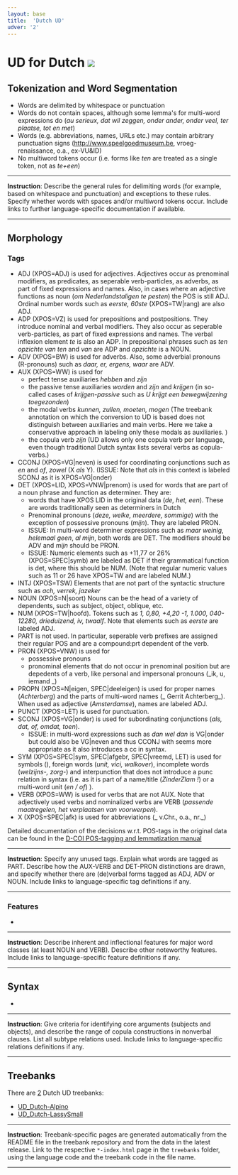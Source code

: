 ```yaml
---
layout: base
title:  'Dutch UD'
udver: '2'
---
```


# UD for Dutch <span class="flagspan"><img class="flag" src="../../flags/svg/NL.svg" /></span>

## Tokenization and Word Segmentation


* Words are delimited by whitespace or punctuation
* Words do not contain spaces, although some lemma's for multi-word expressions do (_au serieux, dat wil zeggen, onder ander, onder veel, ter plaatse, tot en met_)
* Words (e.g. abbreviations, names, URLs etc.) may contain arbitrary punctuation signs (http://www.speelgoedmuseum.be, vroeg-renaissance, o.a., ex-VU&ID)
* No multiword tokens occur (i.e. forms like _ten_ are treated as a single token, not as _te+een_)

---
**Instruction**: Describe the general rules for delimiting words (for example, based on whitespace and punctuation) and exceptions to these rules. Specify whether words with spaces and/or multiword tokens occur. Include links to further language-specific documentation if available.


---

## Morphology


### Tags

* ADJ (XPOS=ADJ) is used for adjectives. Adjectives occur as prenominal modifiers, as predicates, as seperable verb-particles, as adverbs, as part of fixed expressions and names. Also, in cases where an adjective functions as noun (_om Nederlandstaligen te pesten_) the POS is still ADJ. Ordinal number words such as _eerste, 60ste_ (XPOS=TW|rang) are also ADJ.
* ADP (XPOS=VZ) is used for prepositions and postpositions. They introduce nominal and verbal modifiers. They also occur as seperable verb-particles, as part of fixed expressions and names. The verbal inflexion element _te_ is also an ADP.  In prepositional phrases such as _ten opzichte van_ _ten_ and _van_ are ADP and _opzichte_ is a NOUN. 
* ADV (XPOS=BW) is used for adverbs. Also, some adverbial pronouns (R-pronouns) such as _daar, er, ergens, waar_ are ADV. 
* AUX (XPOS=WW) is used for 
    * perfect tense auxiliaries _hebben_ and _zijn_
    * the passive tense auxiliaries _worden_ and _zijn_ and _krijgen_ (in so-called cases of _krijgen-passive_ such as _U krijgt een bewegwijzering toegezonden_)
    * the modal verbs _kunnen, zullen, moeten, mogen_ (The treebank annotation on which the conversion to UD is based does not distinguish between auxiliaries and main verbs. Here we take a conservative approach in labeling only these modals as auxiliaries. )
    * the copula verb _zijn_ (UD allows only one copula verb per language, even though traditional Dutch syntax lists several verbs as copula-verbs.)
* CCONJ (XPOS=VG|neven) is used for coordinating conjunctions such as _en_ and _of_, _zowel_ (X _als_ Y). (ISSUE: Note that _als_ in this context is labeled SCONJ as it is XPOS=VG|onder)
* DET (XPOS=LID, XPOS=VNW|prenom) is used for words that are part of a noun phrase and function as determiner. They are:
   * words that have XPOS LID in the original data (_de, het, een_). These are words traditionally seen as determiners in Dutch
   * Prenominal pronouns (_deze, welke, meerdere, sommige_) with the exception of possessive pronouns (_mijn_). They are labeled PRON. 
   * ISSUE: In multi-word determiner expressions such as _maar weinig_, _helemaal geen_, _al mijn_, both words are DET. The modifiers should be ADV and _mijn_ should be PRON. 
   * ISSUE: Numeric elements such as +11,77 or 26% (XPOS=SPEC|symb) are labeled as DET if their grammatical function is det, where this should be NUM. (Note that regular numeric values such as 11 or 26 have XPOS=TW and are labeled NUM.)
* INTJ (XPOS=TSW) Elements that are not part of the syntactic structure such as _ach, verrek, jazeker_
* NOUN (XPOS=N|soort) Nouns can be the head of a variety of dependents, such as subject, object, oblique, etc. 
* NUM (XPOS=TW|hoofd). Tokens such as _1, 0,80, +4,20 -1, 1.000, 040-12280, drieduizend, iv, twaalf_. Note that elements such as _eerste_ are labeled ADJ. 
* PART is not used. In particular, seperable verb prefixes are assigned their regular POS and are a compound:prt dependent of the verb. 
* PRON (XPOS=VNW) is used for 
   * possessive pronouns
   * pronominal elements that do not occur in prenominal position but are depedents of a verb, like personal and impersonal pronouns (_ik, u, iemand _)
* PROPN (XPOS=N|eigen, SPEC|deeleigen) is used for proper names (_Achterberg_) and the parts of multi-word names (_ Gerrit Achterberg_). When used as adjective (_Amsterdamse_), names are labeled ADJ. 
* PUNCT (XPOS=LET) is used for punctuation. 
* SCONJ (XPOS=VG|onder) is used for subordinating conjunctions (_als, dat, of, omdat, toen_).  
   * ISSUE: in multi-word expressions such as _dan wel_ _dan_ is VG|onder but could also be VG|neven and thus CCONJ with seems more appropriate as it also introduces a cc in syntax. 
* SYM (XPOS=SPEC|sym, SPEC|afgebr, SPEC|vreemd, LET) is used for symbols (), foreign words (_unit, vici, walkover_), incomplete words (_welzijns-, zorg-_) and interpunction that does not introduce a punc relation in syntax (i.e. as it is part of a name/title (_ZinderZlam !_) or a multi-word unit (_en / of_) ). 
* VERB (XPOS=WW) is used for verbs that are not AUX. Note that adjectively used verbs and nominalized verbs are VERB (_passende maatregelen, het verplaatsen van voorwerpen_).  
* X (XPOS=SPEC|afk) is used for abbreviations (_ v.Chr., o.a., nr._) 

Detailed documentation of the decisions w.r.t. POS-tags in the original data can be found in the [D-COI POS-tagging and lemmatization manual](https://www.let.rug.nl/vannoord/Lassy/POS_manual.pdf)

---
**Instruction**: Specify any unused tags. Explain what words are tagged as PART. Describe how the AUX-VERB and DET-PRON distinctions are drawn, and specify whether there are (de)verbal forms tagged as ADJ, ADV or NOUN. Include links to language-specific tag definitions if any.

---

### Features

*

---
**Instruction**: Describe inherent and inflectional features for major word classes (at least NOUN and VERB). Describe other noteworthy features. Include links to language-specific feature definitions if any.

---

## Syntax

*

---
**Instruction**: Give criteria for identifying core arguments (subjects and objects), and describe the range of copula constructions in nonverbal clauses. List all subtype relations used. Include links to language-specific relations definitions if any.

---

## Treebanks

There are [2](../treebanks/nl-comparison.html) Dutch UD treebanks:

  * [UD_Dutch-Alpino](../treebanks/nl_alpino/index.html)
  * [UD_Dutch-LassySmall](../treebanks/nl_lassysmall/index.html)

---
**Instruction**: Treebank-specific pages are generated automatically from the README file in the treebank repository and
from the data in the latest release. Link to the respective `*-index.html` page in the `treebanks` folder, using the language code and the treebank code in the file name.

---
